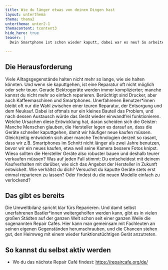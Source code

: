 ```yaml
---
title: Wie du länger etwas von deinen Dingen hast
layout: unterthema
thema: thema2
unterthema: unter2-1
themacontent: tcontent3
hide_hero: true
teaser: |
  Dein Smartphone ist schon wieder kaputt, dabei war es neu? So arbeitest du daran, dass das seltener wird.

---
```


## Die Herausforderung
Viele Alltagsgegenstände halten nicht mehr so lange, wie sie halten könnten. Und wenn sie kaputtgehen, ist eine Reparatur oft nicht möglich oder sehr teuer. Gerade Elektrogeräte werden immer komplizierter; manche kannst du nicht mehr so einfach reparieren. Berüchtigt sind Drucker, aber auch Kaffeemaschinen und Smartphones. Unerfahrenen Benutzer*innen bleibt oft nur die Wahl zwischen einer teuren Reparatur, der Entsorgung und dem Neukauf. Dabei ist oftmals nur ein kleines Bauteil das Problem, und nach dessen Austausch würde das Gerät wieder einwandfrei funktionieren. Welche Ursachen diese Entwicklung hat, daran scheiden sich die Geister: Manche Menschen glauben, die Hersteller legen es darauf an, dass die Geräte schneller kaputtgehen, damit wir häufiger neue kaufen müssen. Gleichzeitig entwickeln sich aber manche Technologien derzeit so rasant, dass wir z.B. Smartphones im Schnitt nicht länger als zwei Jahre benutzen, bevor wir ein neues kaufen, etwa weil seine Kamera bessere Fotos knipst. Wieso sollten die Hersteller Geräte also robuster bauen und deshalb teurer verkaufen müssen? Was auf jeden Fall stimmt: Du entscheidest mit deinem Kaufverhalten mit darüber, wie sich das Angebot der Hersteller in Zukunft entwickelt. Wie verhältst du dich? Versuchst du kaputte Geräte stets erst einmal reparieren zu lassen? Oder findest du die neuen Modelle einfach zu verlockend?

## Das gibt es bereits
Die Umweltbilanz spricht klar fürs Reparieren. Und damit selbst unerfahrenen Bastler\*innen weitergeholfen werden kann, gibt es in vielen großen Städten auf der ganzen Welt schon seit einer ganzen Weile die sogenannten Repair Cafés. Hier kann man gemeinsam mit Fachleuten an seinen eigenen Gegenständen herumschrauben, und die Chancen stehen gut, den Heimweg mit einem wieder funktionstüchtigen Gerät anzutreten.

## So kannst du selbst aktiv werden
* Wo du das nächste Repair Café findest: https://repaircafe.org/de/
